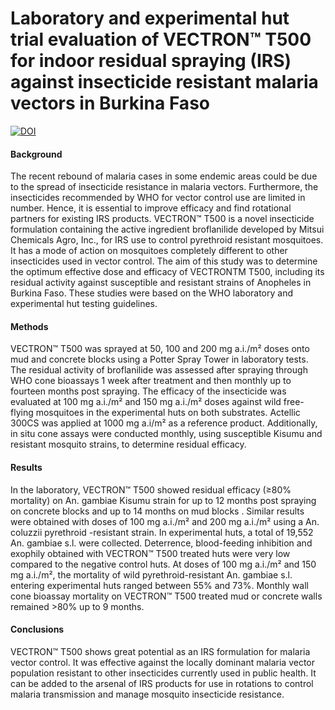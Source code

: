 # Laboratory and experimental hut trial evaluation of VECTRON™ T500 for indoor residual spraying (IRS) against insecticide resistant malaria vectors in Burkina Faso
[![DOI](https://zenodo.org/badge/DOI/10.5281/zenodo.6469836.svg)](https://doi.org/10.5281/zenodo.6469836)

#### Background
The recent rebound of malaria cases in some endemic areas could be due to the spread of insecticide resistance in malaria vectors. Furthermore, the insecticides recommended by WHO for vector control use are limited in number. Hence, it is essential to improve efficacy and find rotational partners for existing IRS products. VECTRON™ T500 is a novel insecticide formulation containing the active ingredient broflanilide developed by Mitsui Chemicals Agro, Inc., for IRS use to control pyrethroid resistant mosquitoes. It has a mode of action on mosquitoes completely different to other insecticides used in vector control. The aim of this study was to determine the optimum effective dose and efficacy of VECTRONTM T500, including its residual activity against susceptible and resistant strains of Anopheles in Burkina Faso. These studies were based on the WHO laboratory and experimental hut testing guidelines.
#### Methods
VECTRON™ T500 was sprayed at 50, 100 and 200 mg a.i./m² doses onto mud and concrete blocks using a Potter Spray Tower in laboratory tests. The residual activity of broflanilide was assessed after spraying through WHO cone bioassays 1 week after treatment and then monthly up to fourteen months post spraying. The efficacy of the insecticide was evaluated at 100 mg a.i./m² and 150 mg a.i./m² doses against wild free-flying mosquitoes in the experimental huts on both substrates. Actellic 300CS was applied at 1000 mg a.i/m² as a reference product. Additionally, in situ cone assays were conducted monthly, using susceptible Kisumu and resistant mosquito strains, to determine residual efficacy.
#### Results
In the laboratory, VECTRON™ T500 showed residual efficacy (≥80% mortality) on An. gambiae Kisumu strain for up to 12 months post spraying on concrete blocks and up to 14 months on mud blocks .  Similar results were obtained with doses of 100 mg a.i./m² and 200 mg a.i./m² using a An. coluzzii pyrethroid -resistant strain. In experimental huts, a total of 19,552 An. gambiae s.l. were collected. Deterrence, blood-feeding inhibition and exophily obtained with VECTRON™ T500 treated huts were very low compared to the negative control huts. At doses of 100 mg a.i./m² and 150 mg a.i./m², the mortality of wild pyrethroid-resistant An. gambiae s.l. entering experimental huts ranged between 55% and 73%. Monthly wall cone bioassay mortality on VECTRON™ T500 treated mud or concrete walls remained >80% up to 9 months.
#### Conclusions
VECTRON™ T500 shows great potential as an IRS formulation for malaria vector control. It was effective against the locally dominant malaria vector population resistant to other insecticides currently used in public health. It can be added to the arsenal of IRS products for use in rotations to control malaria transmission and manage mosquito insecticide resistance.

